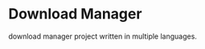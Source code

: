 # Download Manager

download manager project written in multiple languages.

<!-- For Python, Rust and Java the download manager can only transfer files from a certain folder to other folders. -->
<!-- In Rust, it is possible to create new patterns to be observed by the download manager via Command Line -->
<!-- In Go, the download manager will be more robust and complete, capable of copying, removing, ... files and sub-directories -->